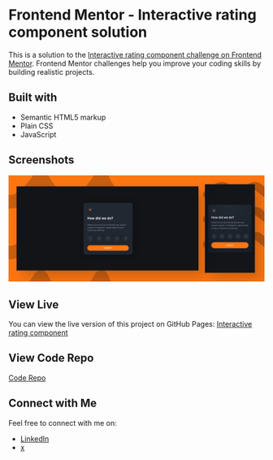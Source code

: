 # Frontend Mentor - Interactive rating component solution

This is a solution to the [Interactive rating component challenge on Frontend Mentor](https://www.frontendmentor.io/challenges/interactive-rating-component-koxpeBUmI). Frontend Mentor challenges help you improve your coding skills by building realistic projects. 

## Built with

- Semantic HTML5 markup
- Plain CSS
- JavaScript

## Screenshots

![Screenshot](img/screenshot.png)

## View Live

You can view the live version of this project on GitHub Pages: [Interactive rating component](https://iamupo.github.io/FrontendMentor-Solutions/interactive-rating-component/)

## View Code Repo

[Code Repo](https://github.com/IamUPO/FrontendMentor-Solutions/edit/main/interactive-rating-component)

## Connect with Me

Feel free to connect with me on:

- [LinkedIn](https://www.linkedin.com/in/iamupo/)
- [x](https://www.x.com/iamupo/)
